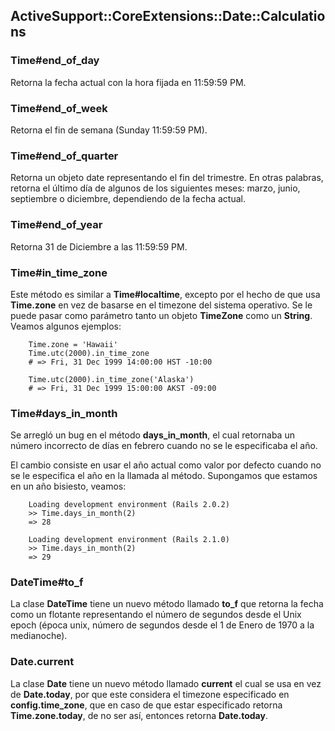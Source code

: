 <!-- -*- mode: markdown; coding: utf-8; -*- -->

## ActiveSupport::CoreExtensions::Date::Calculations

### Time#end\_of\_day

Retorna la fecha actual con la hora fijada en 11:59:59 PM.

### Time#end\_of\_week

Retorna el fin de semana (Sunday 11:59:59 PM).

### Time#end\_of\_quarter

Retorna un objeto date representando el fin del trimestre. En otras palabras, retorna el último día de algunos de los siguientes meses: marzo, junio, septiembre o diciembre, dependiendo de la fecha actual.

### Time#end\_of\_year

Retorna 31 de Diciembre a las 11:59:59 PM.

### Time#in\_time\_zone

Este método es similar a  **Time#localtime**, excepto por el hecho de que usa **Time.zone** en vez de basarse en el timezone del sistema operativo. Se le puede pasar como parámetro tanto un objeto **TimeZone** como un **String**. Veamos algunos ejemplos:

        Time.zone = 'Hawaii'
        Time.utc(2000).in_time_zone
        # => Fri, 31 Dec 1999 14:00:00 HST -10:00

        Time.utc(2000).in_time_zone('Alaska')
        # => Fri, 31 Dec 1999 15:00:00 AKST -09:00

### Time#days\_in\_month

Se arregló un bug en el método **days\_in\_month**, el cual retornaba un número incorrecto de días en febrero cuando no se le especificaba el año.

El cambio consiste en usar el año actual como valor por defecto cuando no se le especifica el año en la llamada al método. Supongamos que estamos en un año bisiesto, veamos:

        Loading development environment (Rails 2.0.2)
        >> Time.days_in_month(2)
        => 28

        Loading development environment (Rails 2.1.0)
        >> Time.days_in_month(2)
        => 29

### DateTime#to_f

La clase **DateTime** tiene un nuevo método llamado **to_f** que retorna la fecha como un flotante representando el número de segundos desde  el Unix epoch (época unix, número de segundos desde el 1 de Enero de 1970 a la medianoche).

### Date.current

La clase **Date** tiene un nuevo método llamado **current** el cual se usa en vez de **Date.today**, por que este considera el timezone especificado en **config.time\_zone**, que en caso de que estar especificado retorna  **Time.zone.today**, de no ser así, entonces retorna **Date.today**.


